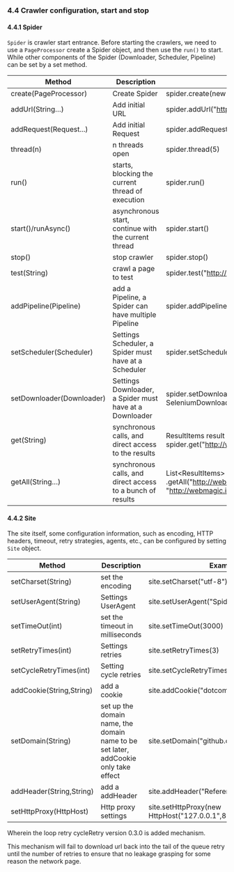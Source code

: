 ### 4.4 Crawler configuration, start and stop

#### 4.4.1 Spider

`Spider` is crawler start entrance. Before starting the crawlers, we need to use a `PageProcessor` create a Spider object, and then use the `run()` to start. While other components of the Spider (Downloader, Scheduler, Pipeline) can be set by a set method.

| Method | Description | Examples |
| -------- | ------- | ------- |
| create(PageProcessor)| Create Spider | spider.create(new GithubRepoProcessor())|
|addUrl(String…) | Add initial URL |spider.addUrl("http://webmagic.io/docs/") |
|addRequest(Request...) | Add initial Request |spider.addRequest("http://webmagic.io/docs/") |
| thread(n)| n threads open | spider.thread(5)| 
|run()|starts, blocking the current thread of execution| spider.run() |
|start()/runAsync()|asynchronous start, continue with the current thread | spider.start() |  
|stop()|stop crawler | spider.stop() |  
|test(String)|crawl a page to test | spider.test("http://webmagic.io/docs/") |
| addPipeline(Pipeline) | add a Pipeline, a Spider can have multiple Pipeline | spider.addPipeline(new ConsolePipeline())|
| setScheduler(Scheduler) | Settings Scheduler, a Spider must have at a Scheduler |  spider.setScheduler(new RedisScheduler()) |
| setDownloader(Downloader) | Settings Downloader, a Spider must have at a Downloader |  spider.setDownloader(new SeleniumDownloader()) |
| get(String) | synchronous calls, and direct access to the results | ResultItems result = spider.get("http://webmagic.io/docs/")
| getAll(String…) | synchronous calls, and direct access to a bunch of results | List&lt;ResultItems&gt; results = spider .getAll("http://webmagic.io/docs/", "http://webmagic.io/xxx")

#### 4.4.2 Site

The site itself, some configuration information, such as encoding, HTTP headers, timeout, retry strategies, agents, etc., can be configured by setting `Site` object.

| Method | Description | Examples |
| -------- | ------- | ------- |
|setCharset(String)|set the encoding|site.setCharset("utf-8")|
| setUserAgent(String)| Settings UserAgent | site.setUserAgent("Spider") |
| setTimeOut(int)| set the timeout in milliseconds  | site.setTimeOut(3000)|
| setRetryTimes(int)| Settings retries | site.setRetryTimes(3) |
| setCycleRetryTimes(int)| Setting cycle retries | site.setCycleRetryTimes(3) |
|addCookie(String,String)| add a cookie | site.addCookie("dotcomt_user","code4craft") |
|setDomain(String)| set up the domain name, the domain name to be set later, addCookie only take effect | site.setDomain("github.com")
|addHeader(String,String)| add a addHeader | site.addHeader("Referer","https://github.com") |
|setHttpProxy(HttpHost) | Http proxy settings | site.setHttpProxy(new HttpHost("127.0.0.1",8080)) |

Wherein the loop retry cycleRetry version 0.3.0 is added mechanism.

This mechanism will fail to download url back into the tail of the queue retry until the number of retries to ensure that no leakage grasping for some reason the network page.
